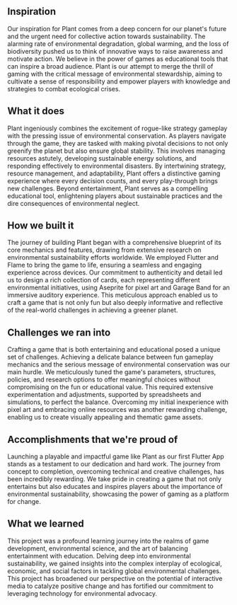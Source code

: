## Inspiration

Our inspiration for Plant comes from a deep concern for our planet's future and the urgent need for collective action towards sustainability. The alarming rate of environmental degradation, global warming, and the loss of biodiversity pushed us to think of innovative ways to raise awareness and motivate action. We believe in the power of games as educational tools that can inspire a broad audience. Plant is our attempt to merge the thrill of gaming with the critical message of environmental stewardship, aiming to cultivate a sense of responsibility and empower players with knowledge and strategies to combat ecological crises.

## What it does

Plant ingeniously combines the excitement of rogue-like strategy gameplay with the pressing issue of environmental conservation. As players navigate through the game, they are tasked with making pivotal decisions to not only greenify the planet but also ensure global stability. This involves managing resources astutely, developing sustainable energy solutions, and responding effectively to environmental disasters. By intertwining strategy, resource management, and adaptability, Plant offers a distinctive gaming experience where every decision counts, and every play-through brings new challenges. Beyond entertainment, Plant serves as a compelling educational tool, enlightening players about sustainable practices and the dire consequences of environmental neglect.

## How we built it

The journey of building Plant began with a comprehensive blueprint of its core mechanics and features, drawing from extensive research on environmental sustainability efforts worldwide. We employed Flutter and Flame to bring the game to life, ensuring a seamless and engaging experience across devices. Our commitment to authenticity and detail led us to design a rich collection of cards, each representing different environmental initiatives, using Aseprite for pixel art and Garage Band for an immersive auditory experience. This meticulous approach enabled us to craft a game that is not only fun but also deeply informative and reflective of the real-world challenges in achieving a greener planet.

## Challenges we ran into

Crafting a game that is both entertaining and educational posed a unique set of challenges. Achieving a delicate balance between fun gameplay mechanics and the serious message of environmental conservation was our main hurdle. We meticulously tuned the game's parameters, structures, policies, and research options to offer meaningful choices without compromising on the fun or educational value. This required extensive experimentation and adjustments, supported by spreadsheets and simulations, to perfect the balance. Overcoming my initial inexperience with pixel art and embracing online resources was another rewarding challenge, enabling us to create visually appealing and thematic game assets.

## Accomplishments that we're proud of

Launching a playable and impactful game like Plant as our first Flutter App stands as a testament to our dedication and hard work. The journey from concept to completion, overcoming technical and creative challenges, has been incredibly rewarding. We take pride in creating a game that not only entertains but also educates and inspires players about the importance of environmental sustainability, showcasing the power of gaming as a platform for change.

## What we learned

This project was a profound learning journey into the realms of game development, environmental science, and the art of balancing entertainment with education. Delving deep into environmental sustainability, we gained insights into the complex interplay of ecological, economic, and social factors in tackling global environmental challenges. This project has broadened our perspective on the potential of interactive media to catalyze positive change and has fortified our commitment to leveraging technology for environmental advocacy.
